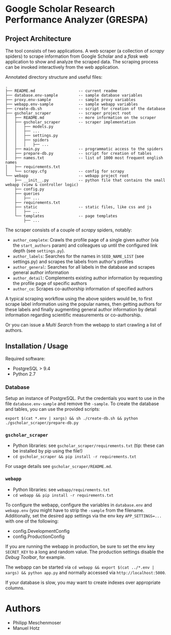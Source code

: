 # Google Scholar Research Performance Analyzer (GRESPA)

## Project Architecture

The tool consists of two applications. A web scraper (a collection of *scrapy* spiders) to scrape information
 from Google Scholar and a *flask* web application to show and analyze the scraped data. The scraping process can be invoked
 interactively from the web application.

Annotated directory structure and useful files:
```
.
├── README.md                   -- current readme
├── database.env-sample         -- sample database variables
├── proxy.env-sample            -- sample proxy variables
├── webapp.env-sample           -- sample webapp variables
├── create-db.sh                -- script for creation of the database
├── gscholar_scraper            -- scraper project root
│   ├── README.md               -- more information on the scraper
│   ├── gscholar_scraper        -- scraper implementation
│   │   ├── models.py
│   │   ├── ...
│   │   ├── settings.py
│   │   ├── spiders
│   │   │   ├── ...
│   ├── main.py                 -- programmatic access to the spiders
│   ├── prepare-db.py           -- script for creation of tables
│   ├── names.txt               -- list of 1000 most frequent english names
│   ├── requirements.txt        
│   └── scrapy.cfg              -- config for scrapy
└── webapp                      -- webapp project root
    ├── __init__.py             -- python file that contains the small webapp (view & controller logic)
    ├── config.py               
    ├── queries
    │   ├── ...
    ├── requirements.txt
    ├── static                  -- static files, like css and js
    │   ├── ...
    └── templates               -- page templates
        ├── ...
```

The scraper consists of a couple of *scrapy* spiders, notably:

- `author_complete`: Crawls the profile page of a single given author (via the `start_authors` param) and colleagues up 
   until the configured link depth (see `settings.py`).
- `author_labels`: Searches for the names in `SEED_NAME_LIST` (see settings.py) and scrapes the labels from author's 
   profiles
- `author_general`: Searches for all labels in the database and scrapes general author information
- `author_detail`: Complements existing author information by requesting the profile page of specific authors
- `author_co`: Scrapes co-authorship information of specified authors

A typical scraping workflow using the above spiders would be, to first scrape label information using the popular names,
then getting authors for these labels and finally augmenting general author information by detail information regarding
scientific measurements or co-authorship.

Or you can issue a *Multi Search* from the webapp to start crawling a list of authors.

## Installation / Usage

Required software:

- PostgreSQL > 9.4
- Python 2.7

### Database

Setup an instance of PostgreSQL. Put the credentials you want to use in the file `database.env-sample` and remove the `-sample`.
To create the database and tables, you can use the provided scripts:

```
export $(cat *.env | xargs) && sh ./create-db.sh && python ./gscholar_scraper/prepare-db.py
```

### `gscholar_scraper`

- Python libraries: see `gscholar_scraper/requirements.txt` (tip: these can be installed by pip using the file!)
- `cd gscholar_scraper && pip install -r requirements.txt`

For usage details see `gscholar_scraper/README.md`.

### `webapp`

- Python libraries: see `webapp/requirements.txt`
- `cd webapp && pip install -r requirements.txt`

To configure the webapp, configure the variables in `database.env` and `webapp.env` (you might have to strip the `-sample` from the filename. 
Additionally, set the desired app settings via the env key `APP_SETTINGS=...` with one of the following:
 
 - config.DevelopmentConfig
 - config.ProductionConfig
 
If you are running the webapp in production, be sure to set the env key `SECRET_KEY` to a long and random value.
The production settings disable the *Debug Toolbar*, for example.

The webapp can be started via `cd webapp && export $(cat ../*.env | xargs) && python app.py` and normally accessed via `http://localhost:5000`.

If your database is slow, you may want to create indexes over appropriate columns.

# Authors

- Philipp Meschenmoser
- Manuel Hotz